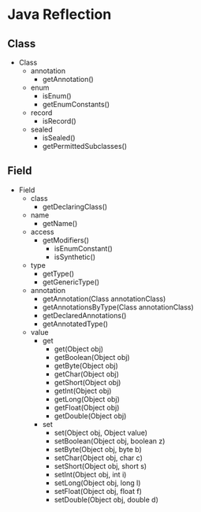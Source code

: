 # Java Reflection

## Class

- Class
    - annotation
        - getAnnotation()
    - enum
        - isEnum()
        - getEnumConstants()
    - record
        - isRecord()
    - sealed
        - isSealed()
        - getPermittedSubclasses()

## Field

- Field
    - class
        - getDeclaringClass()
    - name
        - getName()
    - access
        - getModifiers()
            - isEnumConstant()
            - isSynthetic()
    - type
        - getType()
        - getGenericType()
    - annotation
        - getAnnotation(Class<T> annotationClass)
        - getAnnotationsByType(Class<T> annotationClass)
        - getDeclaredAnnotations()
        - getAnnotatedType()
    - value
        - get
            - get(Object obj)
            - getBoolean(Object obj)
            - getByte(Object obj)
            - getChar(Object obj)
            - getShort(Object obj)
            - getInt(Object obj)
            - getLong(Object obj)
            - getFloat(Object obj)
            - getDouble(Object obj)
        - set
            - set(Object obj, Object value)
            - setBoolean(Object obj, boolean z)
            - setByte(Object obj, byte b)
            - setChar(Object obj, char c)
            - setShort(Object obj, short s)
            - setInt(Object obj, int i)
            - setLong(Object obj, long l)
            - setFloat(Object obj, float f)
            - setDouble(Object obj, double d)

